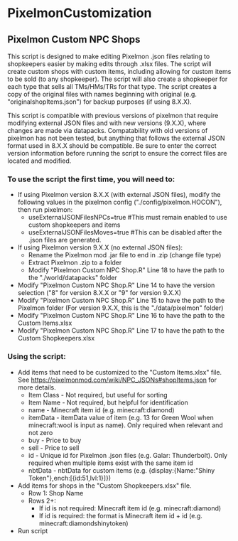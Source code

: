 # PixelmonCustomization
## Pixelmon Custom NPC Shops
This script is designed to make editing Pixelmon .json files relating to shopkeepers easier by making edits through .xlsx files.
The script will create custom shops with custom items, including allowing for custom items to be sold (to any shopkeeper).
The script will also create a shopkeeper for each type that sells all TMs/HMs/TRs for that type.
The script creates a copy of the original files with names beginning with original (e.g. "originalshopItems.json") for backup purposes (if using 8.X.X).

This script is compatible with previous versions of pixelmon that require modifying external JSON files and with new versions (9.X.X), where changes are made via datapacks.
Compatability with old versions of pixelmon has not been tested, but anything that follows the external JSON format used in 8.X.X should be compatible.
Be sure to enter the correct version information before running the script to ensure the correct files are located and modified.

### To use the script the first time, you will need to:
* If using Pixelmon version 8.X.X (with external JSON files), modify the following values in the pixelmon config ("./config/pixelmon.HOCON"), then run pixelmon:
  * useExternalJSONFilesNPCs=true	#This must remain enabled to use custom shopkeepers and items
  * useExternalJSONFilesMoves=true	#This can be disabled after the .json files are generated.
* If using Pixelmon version 9.X.X (no external JSON files):
  * Rename the Pixelmon mod .jar file to end in .zip (change file type)
  * Extract Pixelmon .zip to a folder
  * Modify "Pixelmon Custom NPC Shop.R" Line 18 to have the path to the "./world/datapacks" folder
* Modify "Pixelmon Custom NPC Shop.R" Line 14 to have the version selection ("8" for version 8.X.X or "9" for version 9.X.X)
* Modify "Pixelmon Custom NPC Shop.R" Line 15 to have the path to the Pixelmon folder (For version 9.X.X, this is the "./data/pixelmon" folder)
* Modify "Pixelmon Custom NPC Shop.R" Line 16 to have the path to the Custom Items.xlsx
* Modify "Pixelmon Custom NPC Shop.R" Line 17 to have the path to the Custom Shopkeepers.xlsx

### Using the script:	
* Add items that need to be customized to the "Custom Items.xlsx" file. See https://pixelmonmod.com/wiki/NPC_JSONs#shopItems.json for more details.
  * Item Class - Not required, but useful for sorting
  * Item Name - Not required, but helpful for identification
  * name - Minecraft item id (e.g. minecraft:diamond)
  * itemData - itemData value of item (e.g. 13 for Green Wool when minecraft:wool is input as name). Only required when relevant and not zero
  * buy - Price to buy
  * sell - Price to sell
  * id - Unique id for Pixelmon .json files (e.g. Galar: Thunderbolt). Only required when multiple items exist with the same item id
  * nbtData - nbtData for custom items (e.g. {display:{Name:\"Shiny Token\"},ench:[{id:51,lvl:1}]})
* Add items for shops in the "Custom Shopkeepers.xlsx" file.
  * Row 1: Shop Name
  * Rows 2+:
    * If id is not required: Minecraft item id (e.g. minecraft:diamond) 
    * If id is required: the format is Minecraft item id + id (e.g. minecraft:diamondshinytoken)
* Run script